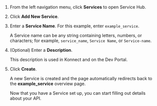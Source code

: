<!-- Used in Konnect getting started guides -->

1. From the left navigation menu, click **Services** to open Service Hub.

1. Click **Add New Service**.

1. Enter a **Service Name**. For this example, enter `example_service`.

    A Service name can be any string containing letters, numbers, or characters;
    for example, `service_name`, `Service Name`, or `Service-name`.

1. (Optional) Enter a **Description**.

    This description is used in Konnect and on the Dev Portal.

1. Click **Create**.

    A new Service is created and the page automatically redirects back to the
    **example_service** overview page.

    Now that you have a Service set up, you can start filling out details about your
    API.
